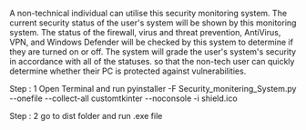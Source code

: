 A non-technical individual can utilise this security monitoring system. The current security status of the user's system will be shown by this monitoring system. The status of the firewall, virus and threat prevention, AntiVirus, VPN, and Windows Defender will be checked by this system to determine if they are turned on or off. The system will grade the user's system's security in accordance with all of the statuses. so that the non-tech user can quickly determine whether their PC is protected against vulnerabilities.

Step : 1 Open Terminal and run pyinstaller -F Security_monitering_System.py --onefile --collect-all customtkinter --noconsole -i shield.ico

Step : 2 go to dist folder and run .exe file
